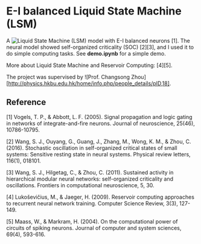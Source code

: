# E-I balanced Liquid State Machine (LSM) #

A ![Liquid State Machine (LSM)](https://en.wikipedia.org/wiki/Reservoir_computing) model with E-I balanced neurons [1]. The neural model showed self-organized criticality (SOC) [2][3], and I used it to do simple computing tasks. See **demo.ipynb** for a simple demo.

More about Liquid State Machine and Reservoir Computing: [4][5].

The project was supervised by ![Prof. Changsong Zhou][http://physics.hkbu.edu.hk/home/info.php/people_details/pID,18]. 

## Reference ##

[1] Vogels, T. P., & Abbott, L. F. (2005). Signal propagation and logic gating in networks of integrate-and-fire neurons. Journal of neuroscience, 25(46), 10786-10795.

[2] Wang, S. J., Ouyang, G., Guang, J., Zhang, M., Wong, K. M., & Zhou, C. (2016). Stochastic oscillation in self-organized critical states of small systems: Sensitive resting state in neural systems. Physical review letters, 116(1), 018101.

[3] Wang, S. J., Hilgetag, C., & Zhou, C. (2011). Sustained activity in hierarchical modular neural networks: self-organized criticality and oscillations. Frontiers in computational neuroscience, 5, 30.

[4] Lukoševičius, M., & Jaeger, H. (2009). Reservoir computing approaches to recurrent neural network training. Computer Science Review, 3(3), 127-149.

[5] Maass, W., & Markram, H. (2004). On the computational power of circuits of spiking neurons. Journal of computer and system sciences, 69(4), 593-616.
